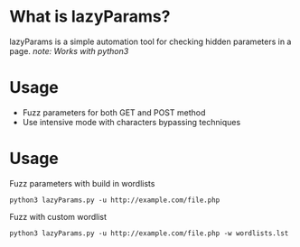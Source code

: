 # What is lazyParams?
lazyParams is a simple automation tool for checking hidden parameters in a page. _note: Works with python3_

# Usage

* Fuzz parameters for both GET and POST method
* Use intensive mode with characters bypassing techniques

# Usage

Fuzz parameters with build in wordlists
```
python3 lazyParams.py -u http://example.com/file.php
```

Fuzz with custom wordlist
```
python3 lazyParams.py -u http://example.com/file.php -w wordlists.lst
```
